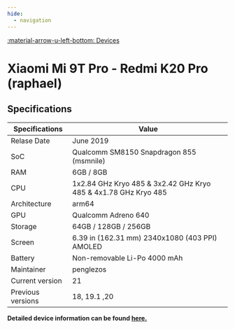 ```yaml
---
hide:
  - navigation
---
```

[:material-arrow-u-left-bottom: Devices](../../devices.md)

# Xiaomi Mi 9T Pro - Redmi K20 Pro (raphael)

## Specifications

| Specifications    | Value                              |
| ----------------- | ---------------------------------- |
| Relase Date       | June 2019 |
| SoC               | Qualcomm SM8150 Snapdragon 855 (msmnile) |
| RAM               | 6GB / 8GB |
| CPU               | 1x2.84 GHz Kryo 485 & 3x2.42 GHz Kryo 485 & 4x1.78 GHz Kryo 485 |
| Architecture      | arm64 |
| GPU               | Qualcomm Adreno 640 |
| Storage           | 64GB / 128GB / 256GB |
| Screen            | 6.39 in (162.31 mm) 2340x1080 (403 PPI) AMOLED |
| Battery           | Non-removable Li-Po 4000 mAh |
| Maintainer        | penglezos |
| Current version   | 21 |
| Previous versions | 18, 19.1 ,20 |

**Detailed device information can be found [here.](https://www.gsmarena.com/xiaomi_mi_9t_pro-9791.php)**